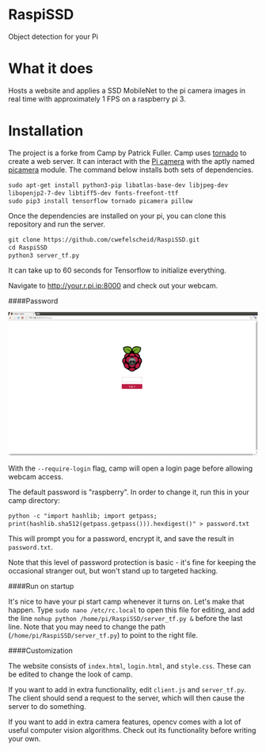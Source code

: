 RaspiSSD
====

Object detection for your Pi

What it does
============

Hosts a website and applies a SSD MobileNet to the pi camera images in real time with approximately 1 FPS on a raspberry pi 3.


Installation
============

The project is a forke from Camp by Patrick Fuller.
Camp uses [tornado](http://www.tornadoweb.org/en/stable/) to create a
web server. It can interact with the [Pi camera](http://www.adafruit.com/products/1367)
with the aptly named [picamera](http://picamera.readthedocs.org/en/release-1.7/)
module. The
command below installs both sets of dependencies.

```
sudo apt-get install python3-pip libatlas-base-dev libjpeg-dev libopenjp2-7-dev libtiff5-dev fonts-freefont-ttf
sudo pip3 install tensorflow tornado picamera pillow
```

Once the dependencies are installed on your pi, you can clone this repository and
run the server.

```
git clone https://github.com/cwefelscheid/RaspiSSD.git
cd RaspiSSD
python3 server_tf.py
```
It can take up to 60 seconds for Tensorflow to initialize everything.

Navigate to http://your.r.pi.ip:8000 and check out your webcam.

####Password

![](img/login.png)

With the `--require-login` flag, camp will open a login page before allowing
webcam access.

The default password is "raspberry". In order to change it, run this in your
camp directory:

```
python -c "import hashlib; import getpass; print(hashlib.sha512(getpass.getpass())).hexdigest()" > password.txt
```

This will prompt you for a password, encrypt it, and save the result in
`password.txt`.

Note that this level of password protection is basic - it's fine for keeping the
occasional stranger out, but won't stand up to targeted hacking.

####Run on startup

It's nice to have your pi start camp whenever it turns on. Let's make that
happen. Type `sudo nano /etc/rc.local` to open this file for editing, and add
the line `nohup python /home/pi/RaspiSSD/server_tf.py &` before the last line. Note
that you may need to change the path (`/home/pi/RaspiSSD/server_tf.py`) to point to
the right file.

####Customization

The website consists of `index.html`, `login.html`, and `style.css`. These can be
edited to change the look of camp.

If you want to add in extra functionality, edit `client.js` and `server_tf.py`.
The client should send a request to the server, which will then cause the
server to do something.

If you want to add in extra camera features, opencv comes with a lot of useful
computer vision algorithms. Check out its functionality before writing your
own.
